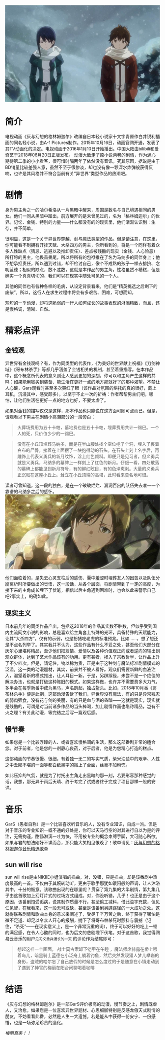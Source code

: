 ![tuoian](img/1.jpg)
# 简介
电视动画《灰与幻想的格林姆迦尔》改编自日本轻小说家十文字青原作白井锐利插画的同名轻小说，由A-1 Pictures制作。2015年10月16日，动画官网开通，发表了其TV动画化的决定。电视动画于2016年1月10日开始播出。中国大陆由bilibili和爱奇艺于2018年06月20日正版发布。
动漫大致走了原小说两卷的剧情，作为满心期待第二季的小小看客，很可惜时隔两年了依然没有音讯。究其原因，据说是由于BD销量比较差强人意，虽然不至于很惨淡，却也没有像一颗深水炸弹般获得反响，也许是其风格并不符合当前有关”异世界“类型作品的热潮吧。

# 剧情
身为男主角之一的哈尔希洛从一片黑暗中醒来，周围是数名与自己境遇相同的男女。他们一同从黑暗中踏出，前方展开的是未曾见过的，名为「格林姆迦尔」的世界。记忆、金钱、特别的力量——什么都没有的的现实里，他们渐渐认识到：生存，并不简单。

很明显，这是一个关于异世界穿越、剑与魔法类型的作品。但是请注意，在这里，你可能看不到拥有开挂天赋、大杀四方的男主，你所看到的，将是一个同样有着众多人性缺点（猜忌、逃避以及推卸责任）、差点被残酷的现实（金钱、人心险恶）所打垮的男主。他畏首畏尾，所以将所有的包袱推在了名为马纳多的同伴身上；他不想承担责任，所以遇到过错，却不检讨自己，像个不成熟的孩子一样去排挤、念叨蓝德；相似的缺点，数不胜数，这就是本作品的男主角，性格虽然不糟糕，但是确实一个真真切切的、我们可以在现实中随处可见的一个人。

其他的同伴也有各种各样的毛病，从设定背景看来，他们是“精英挑选之后剩下的废柴”。所以，这行人在求生过程中将会有多艰苦、困难，可想而知。

短短的一季动漫，却将这脆弱的一行人如何成长的故事表现的淋漓精致，而且，还是慢格调，清晰、自然。

# 精彩点评
## 金钱观
异世界有金钱观吗？有，作为同类型的代表作，《为美好的世界献上祝福》《刀剑神域》《哥布林杀手》等都几乎涵盖了金钱相关的机制，甚至着重描写。在本作品中，这个概念所代表的意义则让人感到更加的深刻，你可以和主角产生这样的共鸣：如果能用钱买到装备、能生活在更好一点的地方那就好了的那种渴望。不禁让人心酸，Gars观看时甚至多次哭红了眼（该作品对氛围的烘托的真的很好，戴上耳机，沉浸其中，感受颇多），以至于不止一次的祈祷：作者帮帮男主们吧，哪怕，让他们生活在更好一点的地方也好，不要太虐了。

如果对金钱的描写仅仅是这样，那本作品也只能说在这方面可圈可点而已。但是，请观看以下男主在剧情小高潮部分的一段旁白：
> 火葬场费用为五十卡帕，墓地费也是五十卡帕，埋葬费用共计一锡巴。一个人的死，只价值少少的一锡巴。

> 没有在小丘顶埋葬马纳多，而是在半山腰处找个空位挖了个洞，埋入了裹着白布的尸骨，接着在上面摆了一块抱得动的石头。在石头上刻上名字后，再雕饰上代表义勇兵的新月纹饰，涂上红色颜料。即便只是见习者，但义勇兵就是义勇兵，马纳多的墓碑上一样刻上了红色的新月。仔细一看，四处散落的墓碑上都能见到新月符号，有的鲜红眩目，有的色泽斑剥。大量的义勇兵正沉眠在这座小丘上。耸立在小丘顶端的高塔，此时看来莫名地可恨。

读者可曾知道，这一段的独白，是在一个破破烂烂、漏洞百出的队伍失去唯一一个靠谱的马纳多之后的感怀。
![tuoian](img/2.png)


他们面临着的，是失去心灵支柱后的感伤、囊中羞涩时埋葬友人的困苦以及队伍分崩离析时所要做出的觉悟，这一段话，从各个层面，将剧情带到了一定的高度，为接下来的主角成长埋下了伏笔，相信以后主角遇到困难时，也会以此来警示自己吧?事实上，的确如此。

## 现实主义
日本前几年的同类作品产出，包括这2018年的作品其实数不胜数，但似乎受到国内主流网文小说的影响，总是喜欢给主角套上特殊的光环，具备特殊的天赋能力，让其“大杀四方”，仅有的示弱，也是扮猪吃老虎的标准预兆。比如……，想了想还是不点名列举了。其实我并不认为，这些作品有什么不妥之处，甚至他们大部分在灰尔心里堪称精品，至少他们把友情、爱情以及各种价值观正向或者逆向的输出到观众群体，达到了艺术作品该有的功用。更有甚者，掺入了宗教哲学，让作品上升了不少档次。但是，请记住，物以稀为贵，正是由于这种剑与魔法标准剧情模式的泛滥，这一类的动漫题材，其实，前景并不被人看好。观众们需要新鲜的血液注入，渴望着新的模式推出，让人耳目一新。于是，另辟蹊径，未尝不是一个绝佳的解决办法，也就是打破这种陈旧的模式。如果这样做，也许并不需要费多大力气，多半会在每季新番中成为黑马，声名鹊起，独占鳌头。比如，2018年10月番《哥布林杀手》便是此例，这部动漫告诉了我们，异世界没有魔法，有的只是异常残忍的弱肉强食，没有花与剑的美丽，有的只是血与泪的昏暗——这就是现实，现实就是残酷的，可谓是对当前诸多作品的当头棒喝，加上剧情作画也堪称精品，岂有不火之理？有关此动漫，等完结之后写一篇观后感。


## 慢节奏
如果您是一个比较浮躁的人、或者喜欢慢格调的生活，那么这部番剧非常的适合您。对于前者，他是您的一剂静心良药，对于后者，他是为您精心打造的糕点。

这部动画的节奏很慢、很细，有着独一无二的写实气质，柴米油盐中的艰辛、人性之中丑陋不堪的一面等都白纸黑字的搬上了台面，丝毫不加粉饰。

如此压抑的气氛，就是为了衬托出主角走出黑暗的那一刻，若要形容那种感觉的话，我想，那无异于雨后天晴、终于考完了试或者终于完成了项目那样一般的安详。


# 音乐
GarS（愚者自称）是一个比较喜欢听音乐的人，没有专业知识，自成一派。但是对于音乐的专业知识一概不通的好处是，你可以天马行空的对其进行自以为是的评注，无需拘谨，酣畅淋漓一吐为快，不用被专业的概念束缚手脚，大可随心所欲。如果与君的想法刚好不谋而合，那只能大笑相见恨晚了！歌单请见：[灰与幻想的格林姆迦尔音乐精选歌单](https://music.163.com/#/playlist?id=995418632)

## sun will rise
sun will rise是由NIKIIE小姐演唱的插曲，对，没错，只是插曲，却是该番剧中热度最高的一首。不仅由于其婉转动听，更由于歌手那犹如暖阳般的声调，让人沐浴其中，十分的惬意。该歌曲出现的在哪里呢？贯穿了第九集的大半剧情，第九集几乎由这首歌加上幻灯片式的过场方式组成。对，你没听错，几乎！也正是由于这个原因，该番剧饱受诟病，说其制作质量不行，甚至偷工减料，借此滥竽充数，但见仁见智，在我看来，这一段无可或缺，甚至是该番剧另辟蹊径的一大成功之处。这就得联系剧情和歌曲本身的意义来阐述了，受尽千辛万苦之后，终于获得了哪怕是微不足道、却足以令众人开心的报酬，抛下了将哥布林杀死时颤抖与震撼（记住，“杀死”——在现实意义上，是一个非常沉重的词），终于可以好好的吃上一顿的满足感，在令人心酸的同时，也为后文的悲剧埋下伏笔。对于这首歌，我觉得网易云音乐的用户`见习义勇兵漫长的一天` 的评论作为结尾即可：
> 想起这样一个画面， 战士莫古索卸下铠甲在午睡 ，魔法师席赫露在桥上喂着鸟儿，暗黑骑士蓝德在小泛舟上躺着钓鱼，然后突然发现猎人梦儿攀岩的身影，盗贼的哈尔忘了自己放假的时候是怎么度过的于是随意在小镇走动到了遇到了神官的梅丽在阳台闲聊喝着咖啡


# 结语
《灰与幻想的格林姆迦尔》是一部GarS评价极高的动漫，慢节奏之上，剧情既虐人，又治愈。如果您是一位喜欢异世界题材、心思细腻特别是反感龙傲天式剧情的朋友，不妨看看此番，必然是人生一大遗憾。若是能从中获得一份安宁、一份感悟，也是一场弥足珍贵的造化。

*梅丽真美！！*
